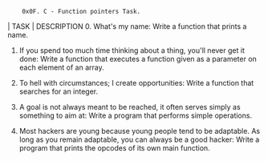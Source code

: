 		0x0F. C - Function pointers Task.

|	TASK		|	DESCRIPTION
0. What's my name:	 Write a function that prints a name.

1. If you spend too much time thinking about a thing, you'll never get it done: Write a function that executes a function given as a parameter on each element of an array.

2. To hell with circumstances; I create opportunities: Write a function that searches for an integer.

3. A goal is not always meant to be reached, it often serves simply as something to aim at: Write a program that performs simple operations.

4. Most hackers are young because young people tend to be adaptable. As long as you remain adaptable, you can always be a good hacker: Write a program that prints the opcodes of its own main function.
